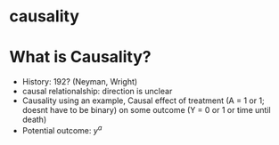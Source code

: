 # causality


# What is Causality? 

  * History: 192? (Neyman, Wright)
  * causal relationalship: direction is unclear
  * Causality using an example, 
     Causal effect of treatment (A = 1 or 1; doesnt have to be binary) on some outcome (Y = 0 or 1 or time until death) 
  * Potential outcome: $y^a$
  
